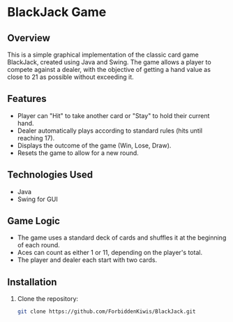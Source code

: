 # BlackJack Game

## Overview
This is a simple graphical implementation of the classic card game BlackJack, created using Java and Swing. The game allows a player to compete against a dealer, with the objective of getting a hand value as close to 21 as possible without exceeding it.

## Features
- Player can "Hit" to take another card or "Stay" to hold their current hand.
- Dealer automatically plays according to standard rules (hits until reaching 17).
- Displays the outcome of the game (Win, Lose, Draw).
- Resets the game to allow for a new round.

## Technologies Used
- Java
- Swing for GUI

## Game Logic
- The game uses a standard deck of cards and shuffles it at the beginning of each round.
- Aces can count as either 1 or 11, depending on the player's total.
- The player and dealer each start with two cards.

## Installation
1. Clone the repository:
   ```bash
   git clone https://github.com/ForbiddenKiwis/BlackJack.git
